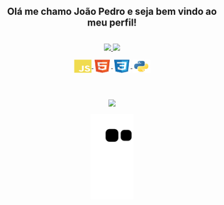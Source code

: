 ## <div align="center">Olá me chamo João Pedro e seja bem vindo ao meu perfil!</div>

<br>
<div align="center" style="display: inline_block">
  <a href="https://github.com/jpcribeiro">
  <img height="180em" src="https://github-readme-stats.vercel.app/api?username=jpcribeiro&show_icons=true&theme=dark&include_all_commits=true&count_private=true"/>
  <img height="180em" src="https://github-readme-stats.vercel.app/api/top-langs/?username=jpcribeiro&layout=compact&langs_count=7&theme=dark"/>
</div>
<div align="center">
  <div style="display: inline_block"><br>
    <img align="center" alt="JPCR-Js" height="30" width="40" src="https://raw.githubusercontent.com/devicons/devicon/master/icons/javascript/javascript-plain.svg">
    <img align="center" alt="JPCR-HTML" height="30" width="40" src="https://raw.githubusercontent.com/devicons/devicon/master/icons/html5/html5-original.svg">
    <img align="center" alt="JPCR-CSS" height="30" width="40" src="https://raw.githubusercontent.com/devicons/devicon/master/icons/css3/css3-original.svg">
    <img align="center" alt="JPCR-Python" height="30" width="40" src="https://raw.githubusercontent.com/devicons/devicon/master/icons/python/python-original.svg">
</div>

##

<br>
<p align="center">   <img alingn="center" src="https://profile-counter.glitch.me/JPCRibeiro/count.svg" /></p>

![snake gif](https://github.com/JPCRibeiro/JPCRibeiro/blob/output/github-contribution-grid-snake.svg)
